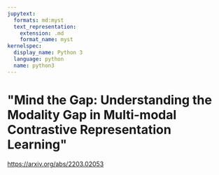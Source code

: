 ```yaml
---
jupytext:
  formats: md:myst
  text_representation:
    extension: .md
    format_name: myst
kernelspec:
  display_name: Python 3
  language: python
  name: python3
---
```


# "Mind the Gap: Understanding the Modality Gap in Multi-modal Contrastive Representation Learning"

https://arxiv.org/abs/2203.02053